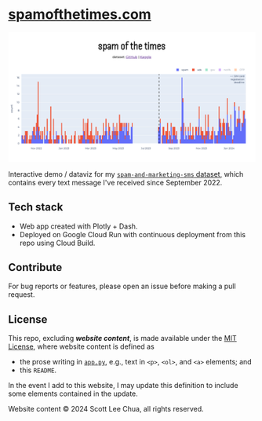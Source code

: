 # [spamofthetimes.com](https://spamofthetimes.com)

![Screenshot of a chart entitled 'spam of the times' showing the count of spam texts received per day betwen September 2022 and February 2024](https://raw.githubusercontent.com/scottleechua/spam-of-the-times/main/assets/header_spamofthetimes.png)

Interactive demo / dataviz for my [`spam-and-marketing-sms` dataset,](https://github.com/scottleechua/data/tree/main/spam-and-marketing-sms) which contains every text message I've received since September 2022.

## Tech stack
- Web app created with Plotly + Dash.
- Deployed on Google Cloud Run with continuous deployment from this repo using Cloud Build.

## Contribute
For bug reports or features, please open an issue before making a pull request.

## License

This repo, excluding ***website content***, is made available under the [MIT License](/LICENSE), where website content is defined as
- the prose writing in [`app.py`](/app.py), e.g., text in `<p>`, `<ol>`, and `<a>` elements; and
- this `README`.

In the event I add to this website, I may update this definition to include some elements contained in the update.

Website content &copy; 2024 Scott Lee Chua, all rights reserved.